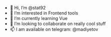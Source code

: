 - 👋 Hi, I’m @stat92
- 👀 I’m interested in Frontend tools
- 🌱 I’m currently learning Vue
- 💞️ I’m looking to collaborate on really cool stuff
- 📫 I am available on telegram: @madiyetov

<!---
stat92/stat92 is a ✨ special ✨ repository because its `README.md` (this file) appears on your GitHub profile.
You can click the Preview link to take a look at your changes.
--->
